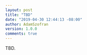 ```yaml
---
layout: post
title: "TBD"
date: "2019-04-30 12:44:13 -08:00"
author: AdamSzofran
version: 1.0.0
comments: true
---
```


TBD.

